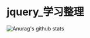 # jquery_学习整理
![Anurag's github stats](https://github-readme-stats.vercel.app/api?username=DogeJian&show_icons=true&theme=tokyonight)
